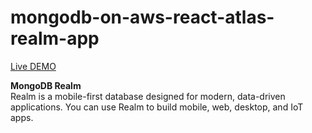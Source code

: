 # mongodb-on-aws-react-atlas-realm-app


[Live DEMO](http://viki3d.com/demos/vibookstore)

**MongoDB Realm**  
Realm is a mobile-first database designed for modern, data-driven applications. You can use Realm to build mobile, web, desktop, and IoT apps.  
